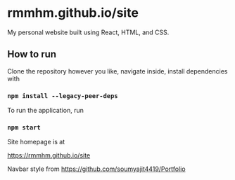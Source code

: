 # rmmhm.github.io/site

My personal website built using React, HTML, and CSS.

## How to run

Clone the repository however you like, navigate inside, install dependencies with

### `npm install --legacy-peer-deps`

To run the application, run

### `npm start`

Site homepage is at

https://rmmhm.github.io/site



Navbar style from https://github.com/soumyajit4419/Portfolio
